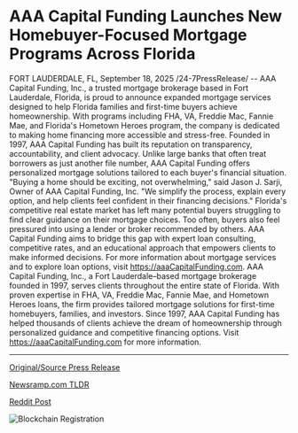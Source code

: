 # AAA Capital Funding Launches New Homebuyer-Focused Mortgage Programs Across Florida

FORT LAUDERDALE, FL, September 18, 2025 /24-7PressRelease/ -- AAA Capital Funding, Inc., a trusted mortgage brokerage based in Fort Lauderdale, Florida, is proud to announce expanded mortgage services designed to help Florida families and first-time buyers achieve homeownership. With programs including FHA, VA, Freddie Mac, Fannie Mae, and Florida's Hometown Heroes program, the company is dedicated to making home financing more accessible and stress-free.  Founded in 1997, AAA Capital Funding has built its reputation on transparency, accountability, and client advocacy. Unlike large banks that often treat borrowers as just another file number, AAA Capital Funding offers personalized mortgage solutions tailored to each buyer's financial situation.  "Buying a home should be exciting, not overwhelming," said Jason J. Sarji, Owner of AAA Capital Funding, Inc. "We simplify the process, explain every option, and help clients feel confident in their financing decisions."  Florida's competitive real estate market has left many potential buyers struggling to find clear guidance on their mortgage choices. Too often, buyers also feel pressured into using a lender or broker recommended by others. AAA Capital Funding aims to bridge this gap with expert loan consulting, competitive rates, and an educational approach that empowers clients to make informed decisions.  For more information about mortgage services and to explore loan options, visit https://aaaCapitalFunding.com.  AAA Capital Funding, Inc., a Fort Lauderdale–based mortgage brokerage founded in 1997, serves clients throughout the entire state of Florida. With proven expertise in FHA, VA, Freddie Mac, Fannie Mae, and Hometown Heroes loans, the firm provides tailored mortgage solutions for first-time homebuyers, families, and investors. Since 1997, AAA Capital Funding has helped thousands of clients achieve the dream of homeownership through personalized guidance and competitive financing options. Visit https://aaaCapitalFunding.com for more information. 

---

[Original/Source Press Release](https://www.24-7pressrelease.com/press-release/526951/aaa-capital-funding-launches-new-homebuyer-focused-mortgage-programs-across-florida)
                    

[Newsramp.com TLDR](https://newsramp.com/curated-news/aaa-capital-funding-expands-mortgage-services-for-florida-homebuyers/86936fed72fe44408816b09683a6c794) 

 



[Reddit Post](https://www.reddit.com/r/RealEstate_NewsRamp/comments/1nkfhe6/aaa_capital_funding_expands_mortgage_services_for/) 



![Blockchain Registration](https://cdn.newsramp.app/24-7PressRelease/qrcode/259/18/airy3xTI.webp)